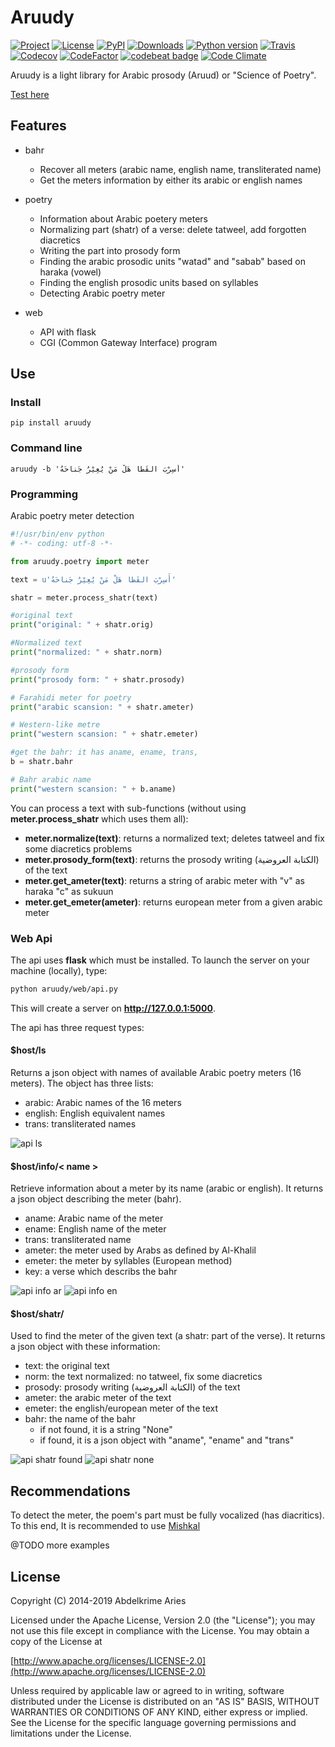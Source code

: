 # Aruudy

[![Project](https://img.shields.io/badge/Project-Aruudy-0BDA51.svg?style=plastic)](http://ararud.sourceforge.net)
[![License](https://img.shields.io/badge/License-Apache_2-0BDA51.svg?style=plastic)](http://www.apache.org/licenses/LICENSE-2.0)
[![PyPI](https://img.shields.io/pypi/v/aruudy.svg?style=plastic)](https://pypi.python.org/pypi/aruudy)
[![Downloads](https://img.shields.io/pypi/dm/aruudy.svg?style=plastic)](https://pypi.org/project/aruudy/)
[![Python version](https://img.shields.io/pypi/pyversions/aruddy.svg?style=plastic)](https://pypi.org/project/aruudy/)
[![Travis](https://img.shields.io/travis/kariminf/aruudy.svg?style=plastic)](https://travis-ci.org/kariminf/aruudy)
[![Codecov](https://img.shields.io/codecov/c/github/kariminf/aruudy.svg?style=plastic)](https://codecov.io/gh/kariminf/aruudy)
[![CodeFactor](https://www.codefactor.io/repository/github/kariminf/aruudy/badge/master)](https://www.codefactor.io/repository/github/kariminf/aruudy/overview/master)
[![codebeat badge](https://codebeat.co/badges/9ea7f2f7-58cb-4df9-b4b7-33d33aee07aa)](https://codebeat.co/projects/github-com-kariminf-aruudy-master)
[![Code Climate](https://img.shields.io/codeclimate/maintainability-percentage/kariminf/aruudy.svg?style=plastic)](https://codeclimate.com/github/kariminf/aruudy/)

Aruudy is a light library for Arabic prosody (Aruud) or "Science of Poetry".

[Test here](http://ararud.sourceforge.net)

## Features

- bahr
    - Recover all meters (arabic name, english name, transliterated name)
    - Get the meters information by either its arabic or english names


- poetry
    - Information about Arabic poetery meters
    - Normalizing part (shatr) of a verse: delete tatweel, add forgotten diacretics
    - Writing the part into prosody form
    - Finding the arabic prosodic units "watad" and "sabab" based on haraka (vowel)
    - Finding the english prosodic units based on syllables
    - Detecting Arabic poetry meter


- web
    - API with flask
    - CGI (Common Gateway Interface) program


## Use

### Install

```
pip install aruudy
```

### Command line

```
aruudy -b 'أَسِرْبَ القَطا هَلْ مَنْ يُعِيْرُ جَناحَهُ'
```

### Programming

Arabic poetry meter detection

```python
#!/usr/bin/env python
# -*- coding: utf-8 -*-

from aruudy.poetry import meter

text = u'أَسِرْبَ القَطا هَلْ مَنْ يُعِيْرُ جَناحَهُ'

shatr = meter.process_shatr(text)

#original text
print("original: " + shatr.orig)

#Normalized text
print("normalized: " + shatr.norm)

#prosody form
print("prosody form: " + shatr.prosody)

# Farahidi meter for poetry
print("arabic scansion: " + shatr.ameter)

# Western-like metre
print("western scansion: " + shatr.emeter)

#get the bahr: it has aname, ename, trans,
b = shatr.bahr

# Bahr arabic name
print("western scansion: " + b.aname)

```

You can process a text with sub-functions (without using **meter.process_shatr** which uses them all):
- **meter.normalize(text)**: returns a normalized text; deletes tatweel and fix some diacretics problems
- **meter.prosody_form(text)**: returns the prosody writing (الكتابة العروضية) of the text
- **meter.get_ameter(text)**: returns a string of arabic meter  with "v" as haraka "c" as sukuun
- **meter.get_emeter(ameter)**: returns european meter from a given arabic meter


### Web Api

The api uses **flask** which must be installed. To launch the server on your machine (locally), type:

```sh
python aruudy/web/api.py
```

This will create a server on **http://127.0.0.1:5000**.

The api has three request types:

#### $host/ls

Returns a json object with names of available Arabic poetry meters (16 meters).
The object has three lists:
- arabic: Arabic names of the 16 meters
- english: English equivalent names
- trans: transliterated names

![api ls](img/api.ls.png)

#### $host/info/< name >

Retrieve information about a meter by its name (arabic or english).
It returns a json object describing the meter (bahr).
- aname: Arabic name of the meter
- ename: English name of the meter
- trans: transliterated name
- ameter: the meter used by Arabs as defined by Al-Khalil
- emeter: the meter by syllables (European method)
- key: a verse which describs the bahr

![api info ar](img/api.info.ar.png)
![api info en](img/api.info.en.png)

#### $host/shatr/<text>

Used to find the meter of the given text (a shatr: part of the verse). It returns a json object with these information:
- text: the original text
- norm: the text normalized: no tatweel, fix some diacretics
- prosody: prosody writing (الكتابة العروضية) of the text
- ameter: the arabic meter of the text
- emeter: the english/european meter of the text
- bahr: the name of the bahr
    - if not found, it is a string "None"
    - if found, it is a json object with "aname", "ename" and "trans"

![api shatr found](img/api.shatr.found.png)
![api shatr none](img/api.shatr.none.png)

## Recommendations

To detect the meter, the poem's part must be fully vocalized (has diacritics).
To this end, It is recommended to use [Mishkal](https://github.com/linuxscout/mishkal)

@TODO more examples

## License
Copyright (C) 2014-2019 Abdelkrime Aries

Licensed under the Apache License, Version 2.0 (the "License");
you may not use this file except in compliance with the License.
You may obtain a copy of the License at

[http://www.apache.org/licenses/LICENSE-2.0](http://www.apache.org/licenses/LICENSE-2.0)

Unless required by applicable law or agreed to in writing, software
distributed under the License is distributed on an "AS IS" BASIS,
WITHOUT WARRANTIES OR CONDITIONS OF ANY KIND, either express or implied.
See the License for the specific language governing permissions and
limitations under the License.
